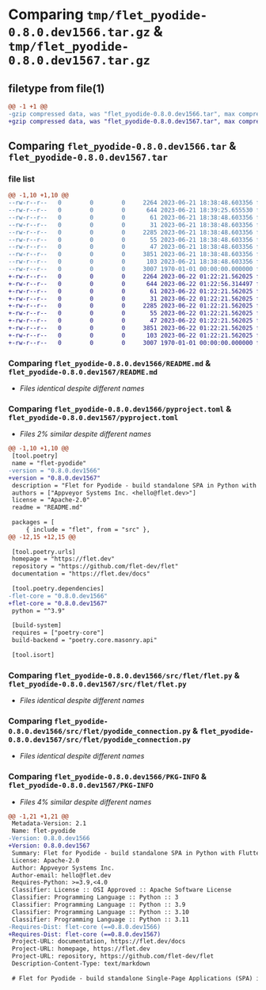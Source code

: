 # Comparing `tmp/flet_pyodide-0.8.0.dev1566.tar.gz` & `tmp/flet_pyodide-0.8.0.dev1567.tar.gz`

## filetype from file(1)

```diff
@@ -1 +1 @@
-gzip compressed data, was "flet_pyodide-0.8.0.dev1566.tar", max compression
+gzip compressed data, was "flet_pyodide-0.8.0.dev1567.tar", max compression
```

## Comparing `flet_pyodide-0.8.0.dev1566.tar` & `flet_pyodide-0.8.0.dev1567.tar`

### file list

```diff
@@ -1,10 +1,10 @@
--rw-r--r--   0        0        0     2264 2023-06-21 18:38:48.603356 flet_pyodide-0.8.0.dev1566/README.md
--rw-r--r--   0        0        0      644 2023-06-21 18:39:25.655530 flet_pyodide-0.8.0.dev1566/pyproject.toml
--rw-r--r--   0        0        0       61 2023-06-21 18:38:48.603356 flet_pyodide-0.8.0.dev1566/src/flet/__init__.py
--rw-r--r--   0        0        0       31 2023-06-21 18:38:48.603356 flet_pyodide-0.8.0.dev1566/src/flet/canvas/__init__.py
--rw-r--r--   0        0        0     2285 2023-06-21 18:38:48.603356 flet_pyodide-0.8.0.dev1566/src/flet/flet.py
--rw-r--r--   0        0        0       55 2023-06-21 18:38:48.603356 flet_pyodide-0.8.0.dev1566/src/flet/matplotlib_chart.py
--rw-r--r--   0        0        0       47 2023-06-21 18:38:48.603356 flet_pyodide-0.8.0.dev1566/src/flet/plotly_chart.py
--rw-r--r--   0        0        0     3851 2023-06-21 18:38:48.603356 flet_pyodide-0.8.0.dev1566/src/flet/pyodide_connection.py
--rw-r--r--   0        0        0      103 2023-06-21 18:38:48.603356 flet_pyodide-0.8.0.dev1566/src/flet/version.py
--rw-r--r--   0        0        0     3007 1970-01-01 00:00:00.000000 flet_pyodide-0.8.0.dev1566/PKG-INFO
+-rw-r--r--   0        0        0     2264 2023-06-22 01:22:21.562025 flet_pyodide-0.8.0.dev1567/README.md
+-rw-r--r--   0        0        0      644 2023-06-22 01:22:56.314497 flet_pyodide-0.8.0.dev1567/pyproject.toml
+-rw-r--r--   0        0        0       61 2023-06-22 01:22:21.562025 flet_pyodide-0.8.0.dev1567/src/flet/__init__.py
+-rw-r--r--   0        0        0       31 2023-06-22 01:22:21.562025 flet_pyodide-0.8.0.dev1567/src/flet/canvas/__init__.py
+-rw-r--r--   0        0        0     2285 2023-06-22 01:22:21.562025 flet_pyodide-0.8.0.dev1567/src/flet/flet.py
+-rw-r--r--   0        0        0       55 2023-06-22 01:22:21.562025 flet_pyodide-0.8.0.dev1567/src/flet/matplotlib_chart.py
+-rw-r--r--   0        0        0       47 2023-06-22 01:22:21.562025 flet_pyodide-0.8.0.dev1567/src/flet/plotly_chart.py
+-rw-r--r--   0        0        0     3851 2023-06-22 01:22:21.562025 flet_pyodide-0.8.0.dev1567/src/flet/pyodide_connection.py
+-rw-r--r--   0        0        0      103 2023-06-22 01:22:21.562025 flet_pyodide-0.8.0.dev1567/src/flet/version.py
+-rw-r--r--   0        0        0     3007 1970-01-01 00:00:00.000000 flet_pyodide-0.8.0.dev1567/PKG-INFO
```

### Comparing `flet_pyodide-0.8.0.dev1566/README.md` & `flet_pyodide-0.8.0.dev1567/README.md`

 * *Files identical despite different names*

### Comparing `flet_pyodide-0.8.0.dev1566/pyproject.toml` & `flet_pyodide-0.8.0.dev1567/pyproject.toml`

 * *Files 2% similar despite different names*

```diff
@@ -1,10 +1,10 @@
 [tool.poetry]
 name = "flet-pyodide"
-version = "0.8.0.dev1566"
+version = "0.8.0.dev1567"
 description = "Flet for Pyodide - build standalone SPA in Python with Flutter UI."
 authors = ["Appveyor Systems Inc. <hello@flet.dev>"]
 license = "Apache-2.0"
 readme = "README.md"
 
 packages = [
     { include = "flet", from = "src" },
@@ -12,15 +12,15 @@
 
 [tool.poetry.urls]
 homepage = "https://flet.dev"
 repository = "https://github.com/flet-dev/flet"
 documentation = "https://flet.dev/docs"
 
 [tool.poetry.dependencies]
-flet-core = "0.8.0.dev1566"
+flet-core = "0.8.0.dev1567"
 python = "^3.9"
 
 [build-system]
 requires = ["poetry-core"]
 build-backend = "poetry.core.masonry.api"
 
 [tool.isort]
```

### Comparing `flet_pyodide-0.8.0.dev1566/src/flet/flet.py` & `flet_pyodide-0.8.0.dev1567/src/flet/flet.py`

 * *Files identical despite different names*

### Comparing `flet_pyodide-0.8.0.dev1566/src/flet/pyodide_connection.py` & `flet_pyodide-0.8.0.dev1567/src/flet/pyodide_connection.py`

 * *Files identical despite different names*

### Comparing `flet_pyodide-0.8.0.dev1566/PKG-INFO` & `flet_pyodide-0.8.0.dev1567/PKG-INFO`

 * *Files 4% similar despite different names*

```diff
@@ -1,21 +1,21 @@
 Metadata-Version: 2.1
 Name: flet-pyodide
-Version: 0.8.0.dev1566
+Version: 0.8.0.dev1567
 Summary: Flet for Pyodide - build standalone SPA in Python with Flutter UI.
 License: Apache-2.0
 Author: Appveyor Systems Inc.
 Author-email: hello@flet.dev
 Requires-Python: >=3.9,<4.0
 Classifier: License :: OSI Approved :: Apache Software License
 Classifier: Programming Language :: Python :: 3
 Classifier: Programming Language :: Python :: 3.9
 Classifier: Programming Language :: Python :: 3.10
 Classifier: Programming Language :: Python :: 3.11
-Requires-Dist: flet-core (==0.8.0.dev1566)
+Requires-Dist: flet-core (==0.8.0.dev1567)
 Project-URL: documentation, https://flet.dev/docs
 Project-URL: homepage, https://flet.dev
 Project-URL: repository, https://github.com/flet-dev/flet
 Description-Content-Type: text/markdown
 
 # Flet for Pyodide - build standalone Single-Page Applications (SPA) in Python with Flutter UI
```


